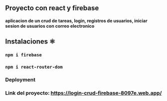 ## Proyecto con react y firebase 
#### aplicacion de un crud de tareas, login, registros de usuarios, iniciar sesion de usuarios con correo electronico 


## Instalaciones  ⚛️
### `npm i firebase` 
### `npm i react-router-dom`

### Deployment

### Link del proyecto: https://login-crud-firebase-8097e.web.app/



